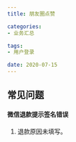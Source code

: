 ```yaml
---
title: 朋友圈点赞

categories:
- 业务汇总

tags:
- 用户登录

date: 2020-07-15
---
```


## 常见问题
#### 微信退款提示签名错误
1. 退款原因未填写。
